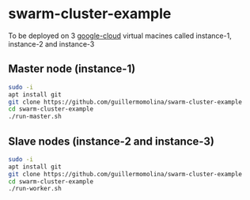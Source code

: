# swarm-cluster-example

To be deployed on 3 [google-cloud](https://console.cloud.google.com/compute/instances) virtual macines called instance-1, instance-2 and instance-3

## Master node (instance-1)
```bash
sudo -i
apt install git
git clone https://github.com/guillermomolina/swarm-cluster-example
cd swarm-cluster-example
./run-master.sh
```

## Slave nodes (instance-2 and instance-3)
```bash
sudo -i
apt install git
git clone https://github.com/guillermomolina/swarm-cluster-example
cd swarm-cluster-example
./run-worker.sh
```
